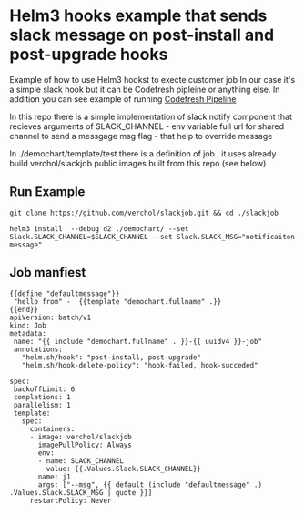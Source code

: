 # Helm3 hooks example that sends slack message on post-install and post-upgrade hooks

Example of how to use Helm3 hookst to execte customer job 
In our case it's a simple slack hook but it can be Codefresh pipleine or anything else.
In addition you can see  example of running [Codefresh Pipeline](https://github.com/verchol/kubecon2019/) 


In this repo there is a simple implementation of slack notify component that recieves arguments of 
 SLACK_CHANNEL - env variable full url for shared channel to send a messgage
 msg flag - that help to override message
 
 
 In ./demochart/template/test there is a definition of job , it uses already build verchol/slackjob public images built from 
 this repo (see below)
 
 ## Run Example
 
 ```
 git clone https://github.com/verchol/slackjob.git && cd ./slackjob
 
 helm3 install  --debug d2 ./demochart/ --set Slack.SLACK_CHANNEL=$SLACK_CHANNEL --set Slack.SLACK_MSG="notificaiton message"
 
 ```
 
 ## Job manfiest 
 ```
{{define "defaultmessage"}}
  "hello from" -  {{template "demochart.fullname" .}}
{{end}}
apiVersion: batch/v1
kind: Job
metadata:
  name: "{{ include "demochart.fullname" . }}-{{ uuidv4 }}-job"
  annotations:
    "helm.sh/hook": "post-install, post-upgrade"
    "helm.sh/hook-delete-policy": "hook-failed, hook-succeded" 
 
spec:
  backoffLimit: 6
  completions: 1
  parallelism: 1
  template:
    spec:
      containers:
      - image: verchol/slackjob
        imagePullPolicy: Always
        env:
        - name: SLACK_CHANNEL
          value: {{.Values.Slack.SLACK_CHANNEL}}
        name: j1
        args: ["--msg", {{ default (include "defaultmessage" .) .Values.Slack.SLACK_MSG | quote }}]
      restartPolicy: Never
      
  ```
  
     
 
